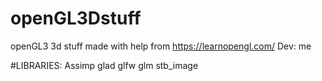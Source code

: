 # openGL3Dstuff
openGL3 3d stuff made with help from https://learnopengl.com/
Dev: me

#LIBRARIES: 
  Assimp
  glad
  glfw
  glm
  stb_image
